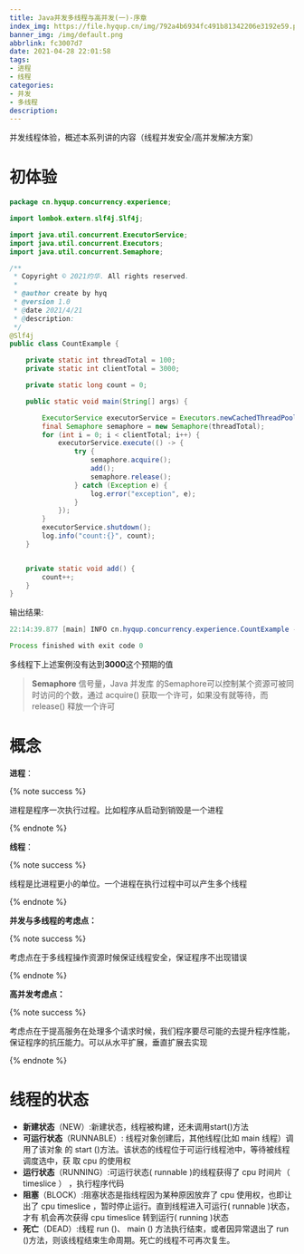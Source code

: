 ```yaml
---
title: Java并发多线程与高并发(一)-序章
index_img: https://file.hyqup.cn/img/792a4b6934fc491b81342206e3192e59.png
banner_img: /img/default.png
abbrlink: fc3007d7
date: 2021-04-28 22:01:58
tags:
- 进程
- 线程
categories:
- 并发
- 多线程
description: 
---
```


并发线程体验，概述本系列讲的内容（线程并发安全/高并发解决方案）

<!-- more -->

# 初体验

```java
package cn.hyqup.concurrency.experience;

import lombok.extern.slf4j.Slf4j;

import java.util.concurrent.ExecutorService;
import java.util.concurrent.Executors;
import java.util.concurrent.Semaphore;

/**
 * Copyright © 2021灼华. All rights reserved.
 *
 * @author create by hyq
 * @version 1.0
 * @date 2021/4/21
 * @description:
 */
@Slf4j
public class CountExample {

    private static int threadTotal = 100;
    private static int clientTotal = 3000;

    private static long count = 0;

    public static void main(String[] args) {

        ExecutorService executorService = Executors.newCachedThreadPool();
        final Semaphore semaphore = new Semaphore(threadTotal);
        for (int i = 0; i < clientTotal; i++) {
            executorService.execute(() -> {
                try {
                    semaphore.acquire();
                    add();
                    semaphore.release();
                } catch (Exception e) {
                    log.error("exception", e);
                }
            });
        }
        executorService.shutdown();
        log.info("count:{}", count);
    }


    private static void add() {
        count++;
    }
}

```

输出结果:

```java
22:14:39.877 [main] INFO cn.hyqup.concurrency.experience.CountExample - count:2958

Process finished with exit code 0
```

多线程下上述案例没有达到**3000**这个预期的值

> **Semaphore** 信号量，Java 并发库 的Semaphore可以控制某个资源可被同时访问的个数，通过 acquire() 获取一个许可，如果没有就等待，而 release() 释放一个许可

# 概念

**进程**：

{% note success %}

进程是程序一次执行过程。比如程序从启动到销毁是一个进程

{% endnote %}

**线程**：

{% note success %}

线程是比进程更小的单位。一个进程在执行过程中可以产生多个线程

{% endnote %}

**并发与多线程的考虑点：**

{% note success %}

考虑点在于多线程操作资源时候保证线程安全，保证程序不出现错误

{% endnote %}

**高并发考虑点：**

{% note success %}

考虑点在于提高服务在处理多个请求时候，我们程序要尽可能的去提升程序性能，保证程序的抗压能力。可以从水平扩展，垂直扩展去实现

{% endnote %}

# 线程的状态

- **新建状态**（NEW）:新建状态，线程被构建，还未调用start()方法
- **可运行状态**（RUNNABLE）: 线程对象创建后，其他线程(比如 main 线程）调用了该对象 的 start ()方法。该状态的线程位于可运行线程池中，等待被线程调度选中，获 取 cpu 的使用权
- **运行状态**（RUNNING）:可运行状态( runnable )的线程获得了 cpu 时间片（ timeslice ） ，执行程序代码
- **阻塞**（BLOCK）:阻塞状态是指线程因为某种原因放弃了 cpu 使用权，也即让出了 cpu timeslice ，暂时停止运行。直到线程进入可运行( runnable )状态，才有 机会再次获得 cpu timeslice 转到运行( running )状态
- **死亡**（DEAD）:线程 run ()、 main () 方法执行结束，或者因异常退出了 run ()方法，则该线程结束生命周期。死亡的线程不可再次复生。